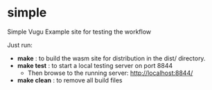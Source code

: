 # simple
Simple Vugu Example site for testing the workflow

Just run:

* **make** : to build the wasm site for distribution in the dist/ directory.
* **make test** : to start a local testing server on port 8844
   * Then browse to the running server: [http://localhost:8844/](http://localhost:8844)
* **make clean** : to remove all build files
